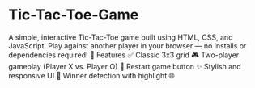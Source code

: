 # Tic-Tac-Toe-Game
A simple, interactive Tic-Tac-Toe game built using HTML, CSS, and JavaScript. Play against another player in your browser — no installs or dependencies required!  🎯 Features ✅ Classic 3x3 grid  🎮 Two-player gameplay (Player X vs. Player O)  🔄 Restart game button  ✨ Stylish and responsive UI  🧠 Winner detection with highlight  🌐
